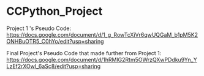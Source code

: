 # CCPython_Project
Project 1 's Pseudo Code:
https://docs.google.com/document/d/1_g_RowTcXiVr6qwUQGaM_b1pM5K2ONHBuOTR5_C0hYo/edit?usp=sharing

Final Project's Pseudo Code that made further from Project 1:
https://docs.google.com/document/d/1hRMlG2Rtm5OWrzQXwPDdku9Yn_YLzEf2rXOwI_6aSc8/edit?usp=sharing
